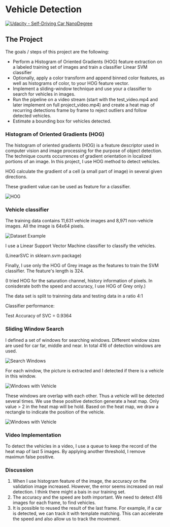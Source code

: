 # Vehicle Detection
[![Udacity - Self-Driving Car NanoDegree](https://s3.amazonaws.com/udacity-sdc/github/shield-carnd.svg)](http://www.udacity.com/drive)

[HOG]: ./output_images/hog-visualization.jpg "HOG"
[dataset]: ./output_images/image_example.png "Dataset Example"
[windows]: ./output_images/search_windows.png "Search Windows"
[windows_vehicle]: ./output_images/windows_with_vehicle.png "Windows with Vehicle"
[car_detected]: ./output_images/car_detected.png "Windows with Vehicle"

The Project
---

The goals / steps of this project are the following:

* Perform a Histogram of Oriented Gradients (HOG) feature extraction on a labeled training set of images and train a classifier Linear SVM classifier
* Optionally, apply a color transform and append binned color features, as well as histograms of color, to your HOG feature vector. 
* Implement a sliding-window technique and use your a classifier to search for vehicles in images.
* Run the pipeline on a video stream (start with the test_video.mp4 and later implement on full project_video.mp4) and create a heat map of recurring detections frame by frame to reject outliers and follow detected vehicles.
* Estimate a bounding box for vehicles detected.


### Histogram of Oriented Gradients (HOG)

The histogram of oriented gradients (HOG) is a feature descriptor used in computer vision and image processing for the purpose of object detection. The technique counts occurrences of gradient orientation in localized portions of an image. In this project, I use HOG method to detect vehicles.

HOG calculate the gradient of a cell (a small part of image) in several given directions.

These gradient value can be used as feature for a classifier.

![][HOG]

### Vehicle classifier

The training data contains 11,631 vehicle images and 8,971 non-vehicle images. All the image is 64x64 pixels.

![][dataset]

I use a Linear Support Vector Machine classifier to classify the vehicles.

(LinearSVC in sklearn.svm package)

Finally, I use only the HOG of Grey image as the features to train the SVM classifier. The feature's length is 324.

(I tried HOG for the saturation channel, history information of pixels. In conisderate both the speed and accuracy, I use HOG of Grey only.)

The data set is split to trainning data and testing data in a ratio 4:1

Classifier performance:

Test Accuracy of SVC =  0.9364


### Sliding Window Search

I defined a set of windows for searching windows. Different window sizes are used for car far, middle and near. In total 416 of detection windows are used.

![][windows]

For each window, the picture is extracted and I detected if there is a vehicle in this window.

![][windows_vehicle]

These windows are overlap with each other. Thus a vehicle will be detected several times. We use these positive detection generate a heat map. Only value > 2 in the heat map will be hold. Based on the heat map, we draw a rectangle to indicate the position of the vehicle.

![][car_detected]


### Video Implementation

To detect the vehicles in a video, I use a queue to keep the record of the heat map of last 5 images.
By applying another threshold, I remove maximun false positive. 


### Discussion

1. When I use histogram feature of the image, the accuracy on the validation image increased. However, the error seems increased on real detection. I think there might a bais in our training set.
2. The accuracy and the speed are both important. We need to detect 416 images for each frame, to find vehicles.
3. It is possible to reused the result of the last frame. For example, if a car is detected, we can track it with template matching. This can accelerate the speed and also allow us to track the movement.